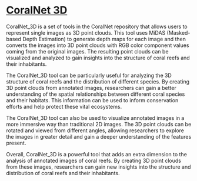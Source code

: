 # [CoralNet 3D](https://colab.research.google.com/drive/15VDCn7dib8EZRIF0zixxeaSaZY7zraf4?usp=sharing)

CoralNet_3D is a set of tools in the CoralNet repository that allows users to represent single images as 3D point clouds. This tool uses MiDAS (Masked-based Depth Estimation) to generate depth maps for each image and then converts the images into 3D point clouds with RGB color component values coming from the original images. The resulting point clouds can be visualized and analyzed to gain insights into the structure of coral reefs and their inhabitants.

The CoralNet_3D tool can be particularly useful for analyzing the 3D structure of coral reefs and the distribution of different species. By creating 3D point clouds from annotated images, researchers can gain a better understanding of the spatial relationships between different coral species and their habitats. This information can be used to inform conservation efforts and help protect these vital ecosystems.

The CoralNet_3D tool can also be used to visualize annotated images in a more immersive way than traditional 2D images. The 3D point clouds can be rotated and viewed from different angles, allowing researchers to explore the images in greater detail and gain a deeper understanding of the features present.

Overall, CoralNet_3D is a powerful tool that adds an extra dimension to the analysis of annotated images of coral reefs. By creating 3D point clouds from these images, researchers can gain new insights into the structure and distribution of coral reefs and their inhabitants.
